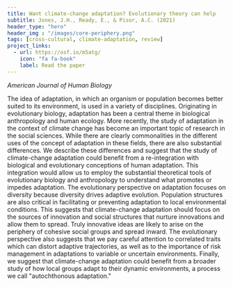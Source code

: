 ```yaml
---
title: Want climate-change adaptation? Evolutionary theory can help
subtitle: Jones, J.H., Ready, E., & Pisor, A.C. (2021)
header_type: "hero"
header_img : "/images/core-periphery.png"
tags: [cross-cultural, climate-adaptation, review]
project_links:
  - url: https://osf.io/m5atg/
    icon: "fa fa-book"
    label: Read the paper
---
```

*American Journal of Human Biology*

The idea of adaptation, in which an organism or population becomes better suited to its environment, is used in a variety of disciplines. Originating in evolutionary biology, adaptation has been a central theme in biological anthropology and human ecology. More recently, the study of adaptation in the context of climate change has become an important topic of research in the social sciences. While there are clearly commonalities in the different uses of the concept of adaptation in these fields, there are also substantial differences. We describe these differences and suggest that the study of climate-change adaptation could benefit from a re-integration with biological and evolutionary conceptions of human adaptation. This integration would allow us to employ the substantial theoretical tools of evolutionary biology and anthropology to understand what promotes or impedes adaptation. The evolutionary perspective on adaptation focuses on diversity because diversity drives adaptive evolution. Population structures are also critical in facilitating or preventing adaptation to local environmental conditions. This suggests that climate-change adaptation should focus on the sources of innovation and social structures that nurture innovations and allow them to spread. Truly innovative ideas are likely to arise on the periphery of cohesive social groups and spread inward. The evolutionary perspective also suggests that we pay careful attention to correlated traits which can distort adaptive trajectories, as well as to the importance of risk management in adaptations to variable or uncertain environments. Finally, we suggest that climate-change adaptation could benefit from a broader study of how local groups adapt to their dynamic environments, a process we call "autochthonous adaptation."
